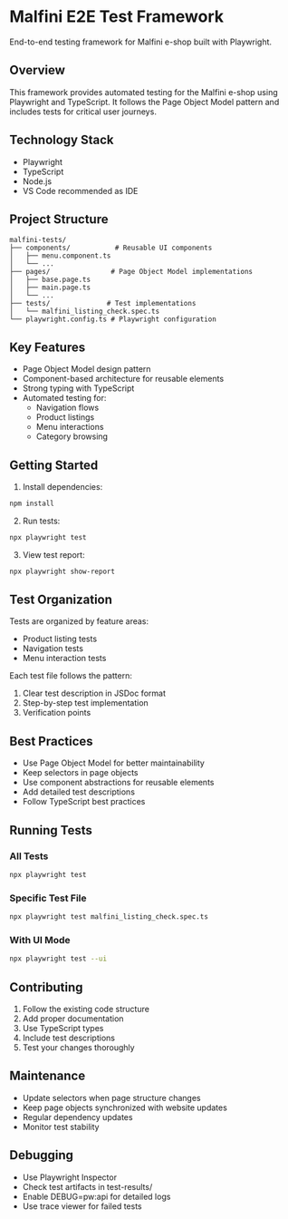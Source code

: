 # Malfini E2E Test Framework

End-to-end testing framework for Malfini e-shop built with Playwright.

## Overview

This framework provides automated testing for the Malfini e-shop using Playwright and TypeScript. It follows the Page Object Model pattern and includes tests for critical user journeys.

## Technology Stack

- Playwright
- TypeScript
- Node.js
- VS Code recommended as IDE

## Project Structure

```
malfini-tests/
├── components/           # Reusable UI components
│   ├── menu.component.ts
│   └── ...
├── pages/               # Page Object Model implementations
│   ├── base.page.ts
│   ├── main.page.ts
│   └── ...
├── tests/              # Test implementations
│   └── malfini_listing_check.spec.ts
└── playwright.config.ts # Playwright configuration
```

## Key Features

- Page Object Model design pattern
- Component-based architecture for reusable elements
- Strong typing with TypeScript
- Automated testing for:
  - Navigation flows
  - Product listings
  - Menu interactions
  - Category browsing

## Getting Started

1. Install dependencies:
```bash
npm install
```

2. Run tests:
```bash
npx playwright test
```

3. View test report:
```bash
npx playwright show-report
```

## Test Organization

Tests are organized by feature areas:
- Product listing tests
- Navigation tests
- Menu interaction tests

Each test file follows the pattern:
1. Clear test description in JSDoc format
2. Step-by-step test implementation
3. Verification points

## Best Practices

- Use Page Object Model for better maintainability
- Keep selectors in page objects
- Use component abstractions for reusable elements
- Add detailed test descriptions
- Follow TypeScript best practices

## Running Tests

### All Tests
```bash
npx playwright test
```

### Specific Test File
```bash
npx playwright test malfini_listing_check.spec.ts
```

### With UI Mode
```bash
npx playwright test --ui
```

## Contributing

1. Follow the existing code structure
2. Add proper documentation
3. Use TypeScript types
4. Include test descriptions
5. Test your changes thoroughly

## Maintenance

- Update selectors when page structure changes
- Keep page objects synchronized with website updates
- Regular dependency updates
- Monitor test stability

## Debugging

- Use Playwright Inspector
- Check test artifacts in test-results/
- Enable DEBUG=pw:api for detailed logs
- Use trace viewer for failed tests
